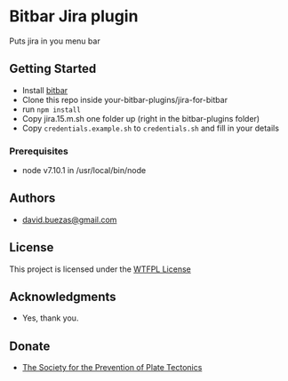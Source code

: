 # Bitbar Jira plugin

Puts jira in you menu bar

## Getting Started

* Install [bitbar](https://github.com/matryer/bitbar)
* Clone this repo inside your-bitbar-plugins/jira-for-bitbar
* run `npm install`
* Copy jira.15.m.sh one folder up (right in the bitbar-plugins folder)
* Copy `credentials.example.sh` to `credentials.sh` and fill in your details

### Prerequisites
* node v7.10.1 in /usr/local/bin/node

## Authors
  * david.buezas@gmail.com

## License

This project is licensed under the [WTFPL License](http://www.wtfpl.net/)

## Acknowledgments
* Yes, thank you.

## Donate
* [The Society for the Prevention of Plate Tectonics](http://www.wimble.org/SoPrePlaTec/preventionhome.html)
